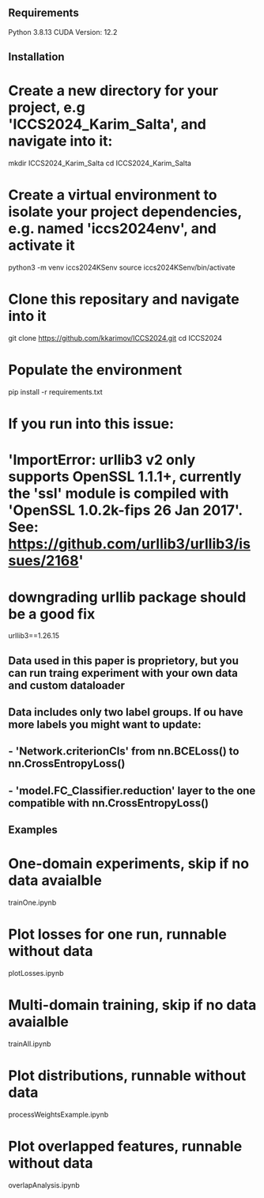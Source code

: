 ## Requirements
Python 3.8.13
CUDA Version: 12.2

## Installation
# Create a new directory for your project, e.g 'ICCS2024_Karim_Salta', and navigate into it:
mkdir ICCS2024_Karim_Salta
cd ICCS2024_Karim_Salta
# Create a virtual environment to isolate your project dependencies, e.g. named 'iccs2024env', and activate it
python3 -m venv iccs2024KSenv
source iccs2024KSenv/bin/activate
# Clone this repositary and navigate into it
git clone https://github.com/kkarimov/ICCS2024.git
cd ICCS2024
# Populate the environment
pip install -r requirements.txt

# If you run into this issue:
# 'ImportError: urllib3 v2 only supports OpenSSL 1.1.1+, currently the 'ssl' module is compiled with 'OpenSSL 1.0.2k-fips  26 Jan 2017'. See: https://github.com/urllib3/urllib3/issues/2168'
# downgrading urllib package should be a good fix
urllib3==1.26.15

## Data used in this paper is proprietory, but you can run traing experiment with your own data and custom dataloader

## Data includes only two label groups. If ou have more labels you might want to update:
## - 'Network.criterionCls' from nn.BCELoss() to nn.CrossEntropyLoss()
## - 'model.FC_Classifier.reduction' layer to the one compatible with nn.CrossEntropyLoss()


## Examples

# One-domain experiments, skip if no data avaialble
trainOne.ipynb
# Plot losses for one run, runnable without data
plotLosses.ipynb

# Multi-domain training, skip if no data avaialble
trainAll.ipynb
# Plot distributions, runnable without data
processWeightsExample.ipynb
# Plot overlapped features, runnable without data
overlapAnalysis.ipynb